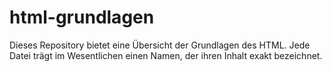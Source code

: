 # html-grundlagen
Dieses Repository bietet eine Übersicht der Grundlagen des HTML. Jede Datei trägt im Wesentlichen einen Namen, der ihren Inhalt exakt bezeichnet.
